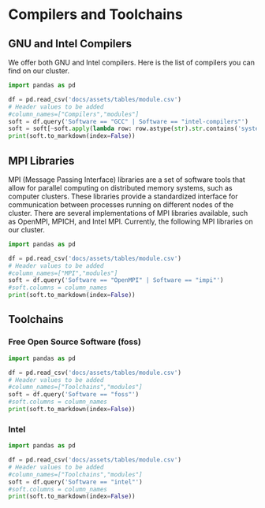 # Compilers and Toolchains
## GNU and Intel Compilers 
We offer both GNU and Intel compilers. Here is the list of compilers you can find on our cluster.
```python exec="on"
import pandas as pd

df = pd.read_csv('docs/assets/tables/module.csv')
# Header values to be added
#column_names=["Compilers","modules"]
soft = df.query('Software == "GCC" | Software == "intel-compilers"')
soft = soft[~soft.apply(lambda row: row.astype(str).str.contains('system').any(), axis=1)]
print(soft.to_markdown(index=False))
```

## MPI Libraries
MPI (Message Passing Interface) libraries are a set of software tools that allow for parallel computing on distributed memory systems, such as computer clusters. These libraries provide a standardized interface for communication between processes running on different nodes of the cluster. There are several implementations of MPI libraries available, such as OpenMPI, MPICH, and Intel MPI. Currently, the following MPI libraries on our cluster.

```python exec="on"
import pandas as pd

df = pd.read_csv('docs/assets/tables/module.csv')
# Header values to be added
#column_names=["MPI","modules"]
soft = df.query('Software == "OpenMPI" | Software == "impi"')
#soft.columns = column_names
print(soft.to_markdown(index=False))
```

## Toolchains

### Free Open Source Software (foss)

```python exec="on"
import pandas as pd

df = pd.read_csv('docs/assets/tables/module.csv')
# Header values to be added
#column_names=["Toolchains","modules"]
soft = df.query('Software == "foss"')
#soft.columns = column_names
print(soft.to_markdown(index=False))
```
### Intel

```python exec="on"
import pandas as pd

df = pd.read_csv('docs/assets/tables/module.csv')
# Header values to be added
#column_names=["Toolchains","modules"]
soft = df.query('Software == "intel"')
#soft.columns = column_names
print(soft.to_markdown(index=False))
```